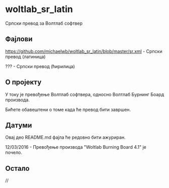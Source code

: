 # woltlab_sr_latin
Српски превод за Волтлаб софтвер

## Фајлови

https://github.com/michaelwb/woltlab_sr_latin/blob/master/sr.xml - Српски превод (латиница)

??? - Српски превод (ћирилица)

## О пројекту

У току је превођење Волтлаб софтвера, односно Волтлаб Бурнинг Боард производа.

Бићете обавештени о томе када ће превод бити завршен.

## Датуми

Овај део README.md фајла ће редовно бити ажуриран.

12/03/2016 - Превођење производа "Woltlab Burning Board 4.1" је почело.

## Остало

//



